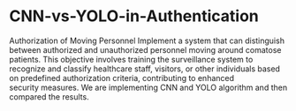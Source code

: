 # CNN-vs-YOLO-in-Authentication

Authorization of Moving Personnel
Implement a system that can distinguish between authorized and unauthorized personnel moving around comatose patients. This objective involves training the surveillance system to recognize and classify healthcare staff, visitors, or other individuals based on predefined authorization criteria, contributing to enhanced security measures. We are implementing CNN and YOLO algorithm and then compared the results.
